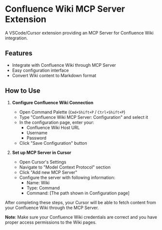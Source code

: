# Confluence Wiki MCP Server Extension

A VSCode/Cursor extension providing an MCP Server for Confluence Wiki integration.

## Features

- Integrate with Confluence Wiki through MCP Server
- Easy configuration interface
- Convert Wiki content to Markdown format

## How to Use

1. **Configure Confluence Wiki Connection**
   - Open Command Palette (`Cmd+Shift+P` / `Ctrl+Shift+P`)
   - Type "Confluence Wiki MCP Server: Configuration" and select it
   - In the configuration page, enter your:
     - Confluence Wiki Host URL
     - Username
     - Password
   - Click "Save Configuration" button

2. **Set up MCP Server in Cursor**
   - Open Cursor's Settings
   - Navigate to "Model Context Protocol" section
   - Click "Add new MCP Server"
   - Configure the server with following information:
     - Name: Wiki
     - Type: Command
     - Command: [The path shown in Configuration page]

After completing these steps, your Cursor will be able to fetch content from your Confluence Wiki through the MCP Server.

**Note**: Make sure your Confluence Wiki credentials are correct and you have proper access permissions to the Wiki pages.
